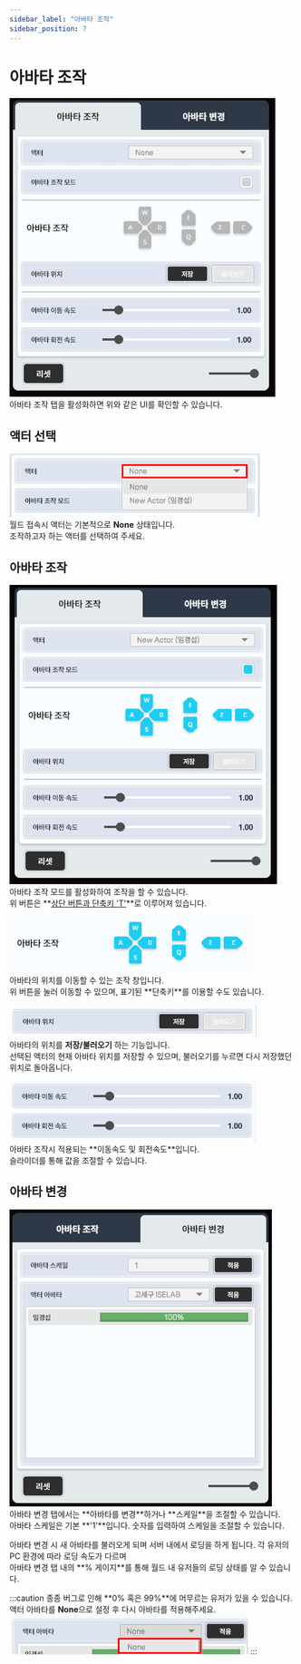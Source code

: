 ```yaml
---
sidebar_label: "아바타 조작"
sidebar_position: 7
---
```


# 아바타 조작

![Control](/img/Page_Control/Control_15.png) <br/>
아바타 조작 탭을 활성화하면 위와 같은 UI를 확인할 수 있습니다.

## 액터 선택

![Control](/img/Page_Control/Control_16.png) <br/>
월드 접속시 액터는 기본적으로 **<span class="highlight_text">None</span>** 상태입니다. <br/>
조작하고자 하는 액터를 선택하여 주세요.

## 아바타 조작

![Control](/img/Page_Control/Control_17.png) <br/>
아바타 조작 모드를 활성화하여 조작을 할 수 있습니다. <br/>
위 버튼은 **<a href="../virdy-docs-control/virdy-docs-ui#카메라--아바타-조작-전환" class="custom-link">상단 버튼과 단축키 'T'</a>**로 이루어져 있습니다.

![Control](/img/Page_Control/Control_18.png) <br/>
아바타의 위치를 이동할 수 있는 조작 창입니다. <br/>
위 버튼을 눌러 이동할 수 있으며, 표기된 **<span class="highlight_text">단축키</span>**를 이용할 수도 있습니다.

![Control](/img/Page_Control/Control_19.png) <br/>
아바타의 위치를 **<span class="highlight_text">저장/불러오기</span>** 하는 기능입니다. <br/>
선택된 액터의 현재 아바타 위치를 저장할 수 있으며, 불러오기를 누르면 다시 저장했던 위치로 돌아옵니다.

![Control](/img/Page_Control/Control_20.png) <br/>
아바타 조작시 적용되는 **<span class="highlight_text">이동속도 및 회전속도</span>**입니다. <br/>
슬라이더를 통해 값을 조절할 수 있습니다.

## 아바타 변경

![Control](/img/Page_Control/Control_21.png) <br/>
아바타 변경 탭에서는 **<span class="highlight_text">아바타를 변경</span>**하거나 **<span class="highlight_text">스케일</span>**을 조절할 수 있습니다. <br/>
아바타 스케일은 기본 **<span class="highlight_text">'1'</span>**입니다. 숫자를 입력하여 스케일을 조절할 수 있습니다. <br/>

아바타 변경 시 새 아바타를 불러오게 되며 서버 내에서 로딩을 하게 됩니다. 각 유저의 PC 환경에 따라 로딩 속도가 다르며 <br/>
아바타 변경 탭 내의 **<span class="highlight_text">% 게이지</span>**를 통해 월드 내 유저들의 로딩 상태를 알 수 있습니다.


:::caution
종종 버그로 인해 **0% 혹은 99%**에 머무르는 유저가 있을 수 있습니다. <br/>
액터 아바타를 **None**으로 설정 후 다시 아바타를 적용해주세요. <br/>
![Control](/img/Page_Control/Control_22.png)
:::